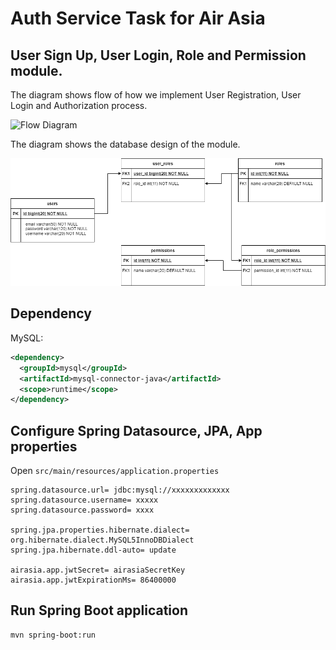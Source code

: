 # Auth Service Task for Air Asia
## User Sign Up, User Login, Role and Permission module.
The diagram shows flow of how we implement User Registration, User Login and Authorization process.

![Flow Diagram](Flow.png)

The diagram shows the database design of the module.

![Database Diagram](databasediagram.png)


## Dependency
 MySQL:
```xml
<dependency>
  <groupId>mysql</groupId>
  <artifactId>mysql-connector-java</artifactId>
  <scope>runtime</scope>
</dependency>
```
## Configure Spring Datasource, JPA, App properties
Open `src/main/resources/application.properties`

```
spring.datasource.url= jdbc:mysql://xxxxxxxxxxxxx
spring.datasource.username= xxxxx
spring.datasource.password= xxxx

spring.jpa.properties.hibernate.dialect= org.hibernate.dialect.MySQL5InnoDBDialect
spring.jpa.hibernate.ddl-auto= update

airasia.app.jwtSecret= airasiaSecretKey
airasia.app.jwtExpirationMs= 86400000
```
## Run Spring Boot application
```
mvn spring-boot:run
```
